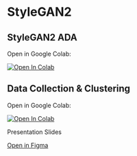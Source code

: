 # StyleGAN2

<h2>StyleGAN2 ADA</h2>

Open in Google Colab:

[![Open In Colab](https://colab.research.google.com/assets/colab-badge.svg)](https://colab.research.google.com/github/lowlypalace/StyleGAN2/blob/main/Data_Collection_Clustering.ipynb)

<h2>Data Collection & Clustering</h2>

Open in Google Colab:

[![Open In Colab](https://colab.research.google.com/assets/colab-badge.svg)](https://colab.research.google.com/github/lowlypalace/StyleGAN2/blob/main/StyleGAN2_ADA.ipynb)

Presentation Slides

[Open in Figma](https://www.figma.com/proto/43Kzefv6vvQx2g8OvDX597/Initiation-Slide-Deck?page-id=0%3A1&node-id=1%3A650&starting-point-node-id=1%3A650&scaling=scale-down-width)

